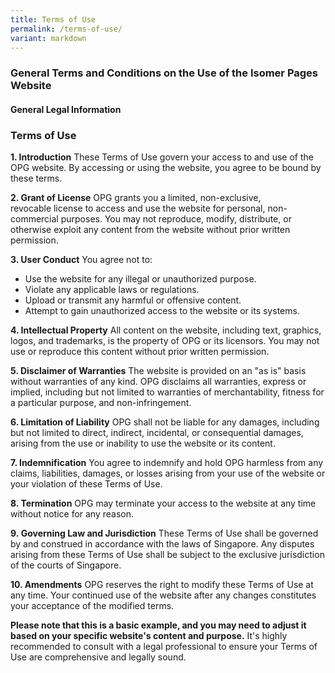 ```yaml
---
title: Terms of Use
permalink: /terms-of-use/
variant: markdown
---
```

### **General Terms and Conditions on the Use of the Isomer Pages Website**

#### **General Legal Information**

### **Terms of Use**

**1\. Introduction** These Terms of Use govern your access to and use of the OPG website. By accessing or using the website, you agree to be bound by these terms.

**2\. Grant of License** OPG grants you a limited, non-exclusive, revocable license to access and use the website for personal, non-commercial purposes. You may not reproduce, modify, distribute, or otherwise exploit any content from the website without prior written permission.   

**3\. User Conduct** You agree not to:

*   Use the website for any illegal or unauthorized purpose.
*   Violate any applicable laws or regulations.
*   Upload or transmit any harmful or offensive content.
*   Attempt to gain unauthorized access to the website or its systems.

**4\. Intellectual Property** All content on the website, including text, graphics, logos, and trademarks, is the property of OPG or its licensors. You may not use or reproduce this content without prior written permission.

**5\. Disclaimer of Warranties** The website is provided on an "as is" basis without warranties of any kind. OPG disclaims all warranties, express or implied, including but not limited to warranties of merchantability, fitness for a particular purpose, and non-infringement.   

**6\. Limitation of Liability** OPG shall not be liable for any damages, including but not limited to direct, indirect, incidental, or consequential damages, arising from the use or inability to use the website or its content.   

**7\. Indemnification** You agree to indemnify and hold OPG harmless from any claims, liabilities, damages, or losses arising from your use of the website or your violation of these Terms of Use.

**8\. Termination** OPG may terminate your access to the website at any time without notice for any reason.

**9. Governing Law and Jurisdiction** These Terms of Use shall be governed by and construed in accordance with the laws of Singapore. Any disputes arising from these Terms of Use shall be subject to the exclusive jurisdiction of the courts of Singapore.   


**10\. Amendments** OPG reserves the right to modify these Terms of Use at any time. Your continued use of the website after any changes constitutes your acceptance of the modified terms.

**Please note that this is a basic example, and you may need to adjust it based on your specific website's content and purpose.** It's highly recommended to consult with a legal professional to ensure your Terms of Use are comprehensive and legally sound.